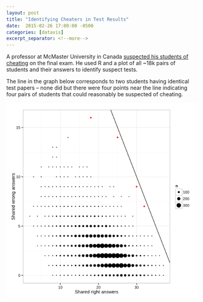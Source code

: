 ```yaml
---
layout: post
title: "Identifying Cheaters in Test Results"
date:  2015-02-26 17:00:00 -0500
categories: [datavis]
excerpt_separator: <!--more-->
---
```


A professor at McMaster University in Canada [suspected his students of cheating](http://jd-mathbio.blogspot.ca/2015/02/finding-cheaters-using-multiple-choice.html) on the final exam. He used R and a plot of all ~18k pairs of students and their answers to identify suspect tests. 

<!--more-->

The line in the graph below corresponds to two students having identical test papers – none did but there were four points near the line indicating four pairs of students that could reasonably be suspected of cheating.

![](/img/2015-02-26_Identifying-Cheaters.png)
